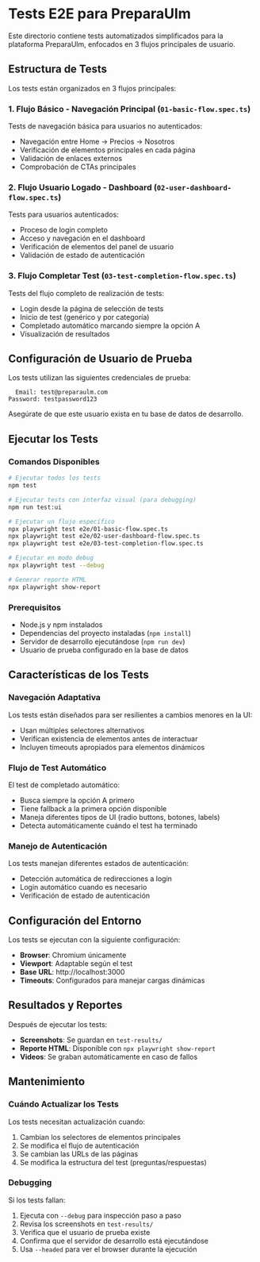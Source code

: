 # Tests E2E para PreparaUlm

Este directorio contiene tests automatizados simplificados para la plataforma PreparaUlm, enfocados en 3 flujos principales de usuario.

## Estructura de Tests

Los tests están organizados en 3 flujos principales:

### 1. **Flujo Básico - Navegación Principal** (`01-basic-flow.spec.ts`)

Tests de navegación básica para usuarios no autenticados:

- Navegación entre Home → Precios → Nosotros
- Verificación de elementos principales en cada página
- Validación de enlaces externos
- Comprobación de CTAs principales

### 2. **Flujo Usuario Logado - Dashboard** (`02-user-dashboard-flow.spec.ts`)

Tests para usuarios autenticados:

- Proceso de login completo
- Acceso y navegación en el dashboard
- Verificación de elementos del panel de usuario
- Validación de estado de autenticación

### 3. **Flujo Completar Test** (`03-test-completion-flow.spec.ts`)

Tests del flujo completo de realización de tests:

- Login desde la página de selección de tests
- Inicio de test (genérico y por categoría)
- Completado automático marcando siempre la opción A
- Visualización de resultados

## Configuración de Usuario de Prueba

Los tests utilizan las siguientes credenciales de prueba:

```
  Email: test@preparaulm.com
Password: testpassword123
```

Asegúrate de que este usuario exista en tu base de datos de desarrollo.

## Ejecutar los Tests

### Comandos Disponibles

```bash
# Ejecutar todos los tests
npm test

# Ejecutar tests con interfaz visual (para debugging)
npm run test:ui

# Ejecutar un flujo específico
npx playwright test e2e/01-basic-flow.spec.ts
npx playwright test e2e/02-user-dashboard-flow.spec.ts
npx playwright test e2e/03-test-completion-flow.spec.ts

# Ejecutar en modo debug
npx playwright test --debug

# Generar reporte HTML
npx playwright show-report
```

### Prerequisitos

- Node.js y npm instalados
- Dependencias del proyecto instaladas (`npm install`)
- Servidor de desarrollo ejecutándose (`npm run dev`)
- Usuario de prueba configurado en la base de datos

## Características de los Tests

### Navegación Adaptativa

Los tests están diseñados para ser resilientes a cambios menores en la UI:

- Usan múltiples selectores alternativos
- Verifican existencia de elementos antes de interactuar
- Incluyen timeouts apropiados para elementos dinámicos

### Flujo de Test Automático

El test de completado automático:

- Busca siempre la opción A primero
- Tiene fallback a la primera opción disponible
- Maneja diferentes tipos de UI (radio buttons, botones, labels)
- Detecta automáticamente cuándo el test ha terminado

### Manejo de Autenticación

Los tests manejan diferentes estados de autenticación:

- Detección automática de redirecciones a login
- Login automático cuando es necesario
- Verificación de estado de autenticación

## Configuración del Entorno

Los tests se ejecutan con la siguiente configuración:

- **Browser**: Chromium únicamente
- **Viewport**: Adaptable según el test
- **Base URL**: http://localhost:3000
- **Timeouts**: Configurados para manejar cargas dinámicas

## Resultados y Reportes

Después de ejecutar los tests:

- **Screenshots**: Se guardan en `test-results/`
- **Reporte HTML**: Disponible con `npx playwright show-report`
- **Videos**: Se graban automáticamente en caso de fallos

## Mantenimiento

### Cuándo Actualizar los Tests

Los tests necesitan actualización cuando:

1. Cambian los selectores de elementos principales
2. Se modifica el flujo de autenticación
3. Se cambian las URLs de las páginas
4. Se modifica la estructura del test (preguntas/respuestas)

### Debugging

Si los tests fallan:

1. Ejecuta con `--debug` para inspección paso a paso
2. Revisa los screenshots en `test-results/`
3. Verifica que el usuario de prueba existe
4. Confirma que el servidor de desarrollo está ejecutándose
5. Usa `--headed` para ver el browser durante la ejecución
